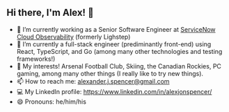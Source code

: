 ## Hi there, I'm Alex! 🚀

<!--
**alexjonspencer1/alexjonspencer1** is a ✨ _special_ ✨ repository because its `README.md` (this file) appears on your GitHub profile.

Here are some ideas to get you started:

-->

- 🔭 I’m currently working as a Senior Software Engineer at [ServiceNow Cloud Observability](https://www.servicenow.com/products/observability.html) (formerly Lighstep)
- 🌱 I’m currently a full-stack engineer (prediminantly front-end) using React, TypeScript, and Go (among many other technologies and testing frameworks!)
- 💬 My interests! Arsenal Football Club, Skiing, the Canadian Rockies, PC gaming, among many other things (I really like to try new things).
- 📫 How to reach me: alexander.j.spencer@gmail.com
- 💻 My LinkedIn profile: https://www.linkedin.com/in/alexjonspencer/
- 😄 Pronouns: he/him/his

